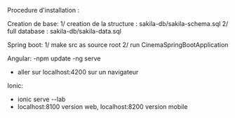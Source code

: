 Procedure d'installation :

Creation de base:
1/ creation de la structure : sakila-db/sakila-schema.sql
2/ full database : sakila-db/sakila-data.sql

Spring boot:
1/ make src as source root
2/ run CinemaSpringBootApplication

Angular:
-npm update
-ng serve
- aller sur localhost:4200 sur un navigateur

Ionic:
- ionic serve --lab
- localhost:8100 version web, localhost:8200 version mobile



